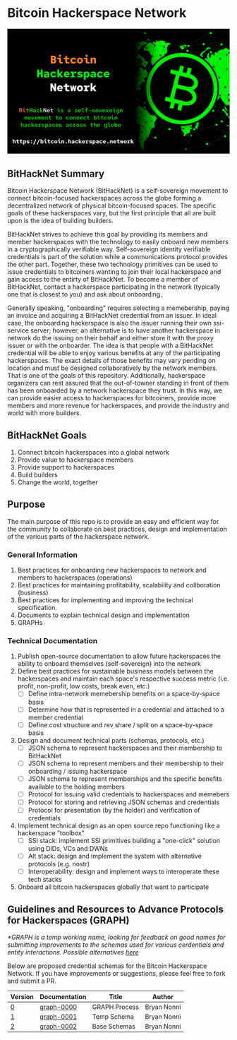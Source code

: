# Bitcoin Hackerspace Network
[![bitcoin-hackerspace-network-header-img](./graph-0000/header.png)](https://bitcoin.hackerspace.network)

## BitHackNet Summary
Bitcoin Hackerspace Network (BitHackNet) is a self-sovereign movement to connect bitcoin-focused hackerspaces across the globe forming a decentralized network 
of physical bitcoin-focused spaces. The specific goals of these hackerspaces vary, but the first principle that all are built upon is the idea of building builders.

BitHackNet strives to achieve this goal by providing its members and member hackerspaces with the technology to easily onboard new members in a cryptographically verifiable way. Self-sovereign identity verifiable credentials is part of the solution while a communications protocol provides the other part. Together, these two technology primitives can be used to issue credentials to bitcoiners wanting to join their local hackerspace and gain access to the entirty of BitHackNet. To become a member of BitHackNet, contact a hackerspace participating in the network (typically one that is closest to you) and ask about onboarding.

Generally speaking, "onboarding" requires selecting a memebership, paying an invoice and acquiring a BitHackNet credential from an issuer. In ideal case, the onboarding hackerspace is also the issuer running their own ssi-service server; however, an alternative is to have another hackerspace in network do the issuing on their behalf and either store it with the proxy issuer or with the onboarder. The idea is that people with a BitHackNet credential will be able to enjoy various benefits at any of the participating hackerspaces. The exact details of those benefits may vary pending on location and must be designed collaboratively by the network members. That is one of the goals of this repository. Additionally, hackerspace organizers can rest assured that the out-of-towner standing in front of them has been onboarded by a network hackerspace they trust. In this way, we can provide easier access to hackerspaces for bitcoiners, provide more members and more revenue for hackerspaces, and provide the industry and world with more builders.

## BitHackNet Goals
1. Connect bitcoin hackerspaces into a global network
2. Provide value to hackerspace members
3. Provide support to hackerspaces
4. Build builders
5. Change the world, together

## Purpose
The main purpose of this repo is to provide an easy and efficient way for the community to collaborate on best practices, design and implementation of the various parts of the hackerspace network. 
### General Information
1. Best practices for onboarding new hackerspaces to network and members to hackerspaces (operations)
2. Best practices for maintaining profitability, scalability and collboration (business)
3. Best practices for implementing and improving the technical specification.
4. Documents to explain technical design and implementation
5. GRAPHs

### Technical Documentation
1. Publish open-source documentation to allow future hackerspaces the ability to onboard themselves (self-sovereign) into the network
2. Define best practices for sustainable business models between the hackerspaces and maintain each space's respective success metric (i.e. profit, non-profit, low costs, break even, etc.)
    - [ ] Define intra-network memebership benefits on a space-by-space basis
    - [ ] Determine how that is represented in a credential and attached to a member credential
    - [ ] Define cost structure and rev share / split on a space-by-space basis
3. Design and document technical parts (schemas, protocols, etc.)
    - [ ] JSON schema to represent hackerspaces and their membership to BitHackNet
    - [ ] JSON schema to represent members and their membership to their onboarding / issuing hackerspace
    - [ ] JSON schema to represent memberships and the specific benefits available to the holding members
    - [ ] Protocol for issuing valid credentials to hackerspaces and memebers
    - [ ] Protocol for storing and retrieving JSON schemas and credentials
    - [ ] Protocol for presentation (by the holder) and verification of credentials
4. Implement technical design as an open source repo functioning like a hackerspace "toolbox"
    - [ ] SSI stack: implement SSI primitives building a "one-click" solution using DIDs, VCs and DWNs
    - [ ] Alt stack: design and implement the system with alternative protocols (e.g. nostr)
    - [ ] Interoperability: design and implement ways to interoperate these tech stacks
5. Onboard all bitcoin hackerspaces globally that want to participate

## Guidelines and Resources to Advance Protocols for Hackerspaces (GRAPH)
_*GRAPH is a temp working name, looking for feedback on good names for submitting improvements to the schemas used for various cerdentials and entity interactions. Possible alternatives [here](./graph-0000.md)_

Below are proposed credential schemas for the Bitcoin Hackerspace Network. If you have improvements or suggestions, please feel free to fork and submit a PR.

|        Version       |          Documentation         |     Title     |     Author    |
|----------------------|--------------------------------|---------------|---------------|
| [0](./graph-0000.md) |   [graph-0000](./graph-0000)   | GRAPH Process |  Bryan Nonni  |
| [1](./graph-0001.md) |   [graph-0001](./graph-0001/)  |  Temp Schema  |  Bryan Nonni  |
| [2](./graph-0002.md) |   [graph-0002](./graph-0002/)  |  Base Schemas |  Bryan Nonni  |
